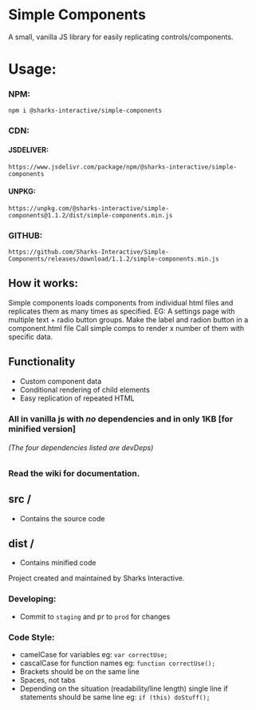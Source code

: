 # Simple Components
A small, vanilla JS library for easily replicating controls/components.

# Usage:
### NPM:
``npm i @sharks-interactive/simple-components``
### CDN:
#### JSDELIVER:
``https://www.jsdelivr.com/package/npm/@sharks-interactive/simple-components``
#### UNPKG:
``https://unpkg.com/@sharks-interactive/simple-components@1.1.2/dist/simple-components.min.js``
### GITHUB:
``https://github.com/Sharks-Interactive/Simple-Components/releases/download/1.1.2/simple-components.min.js``

## How it works:
Simple components loads components from individual html files and replicates them as many times as specified.
EG: A settings page with multiple text + radio button groups. 
Make the label and radion button in a component.html file
Call simple comps to render x number of them with specific data.

## Functionality
- Custom component data
- Conditional rendering of child elements
- Easy replication of repeated HTML
### All in vanilla js with _no_ dependencies and in only 1KB [for minified version] 

###### (The four dependencies listed are devDeps)

### Read the wiki for documentation.

## src /
  - Contains the source code

## dist /
  - Contains minified code
  
Project created and maintained by Sharks Interactive.
  
### Developing:
  - Commit to ``staging`` and pr to ``prod`` for changes

### Code Style:
  - camelCase for variables eg: ``var correctUse;``
  - cascalCase for function names eg: ``function correctUse();``
  - Brackets should be on the same line
  - Spaces, not tabs
  - Depending on the situation (readability/line length) single line if statements should be same line eg: ``if (this) doStuff();``
